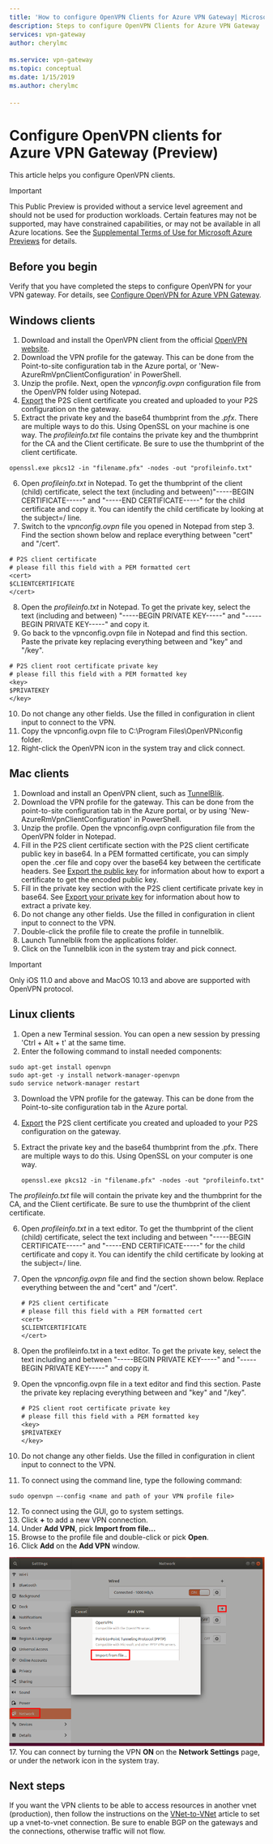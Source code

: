 ```yaml
---
title: 'How to configure OpenVPN Clients for Azure VPN Gateway| Microsoft Docs'
description: Steps to configure OpenVPN Clients for Azure VPN Gateway
services: vpn-gateway
author: cherylmc

ms.service: vpn-gateway
ms.topic: conceptual
ms.date: 1/15/2019
ms.author: cherylmc

---
```

# Configure OpenVPN clients for Azure VPN Gateway (Preview)

This article helps you configure OpenVPN clients.

> [!IMPORTANT]
> This Public Preview is provided without a service level agreement and should not be used for production workloads. Certain features may not be supported, may have constrained capabilities, or may not be available in all Azure locations. See the [Supplemental Terms of Use for Microsoft Azure Previews](https://azure.microsoft.com/support/legal/preview-supplemental-terms/) for details.
>

## Before you begin

Verify that you have completed the steps to configure OpenVPN for your VPN gateway. For details, see [Configure OpenVPN for Azure VPN Gateway](vpn-gateway-howto-openvpn.md).

## <a name="windows"></a>Windows clients

1. Download and install the OpenVPN client from the official [OpenVPN website](https://openvpn.net/index.php/open-source/downloads.html).
2. Download the VPN profile for the gateway. This can be done from the Point-to-site configuration tab in the Azure portal, or 'New-AzureRmVpnClientConfiguration' in PowerShell.
3. Unzip the profile. Next, open the *vpnconfig.ovpn* configuration file from the OpenVPN folder using Notepad.
4. [Export](vpn-gateway-certificates-point-to-site.md#clientexport) the P2S client certificate you created and uploaded to your P2S configuration on the gateway.
5. Extract the private key and the base64 thumbprint from the *.pfx*. There are multiple ways to do this. Using OpenSSL on your machine is one way. The *profileinfo.txt* file contains the private key and the thumbprint for the CA and the Client certificate. Be sure to use the thumbprint of the client certificate.

  ```
  openssl.exe pkcs12 -in "filename.pfx" -nodes -out "profileinfo.txt"
  ```
6. Open *profileinfo.txt* in Notepad. To get the thumbprint of the client (child) certificate, select the text (including and between)"-----BEGIN CERTIFICATE-----" and "-----END CERTIFICATE-----" for the child certificate and copy it. You can identify the child certificate by looking at the subject=/ line.
7. Switch to the *vpnconfig.ovpn* file you opened in Notepad from step 3. Find the section shown below and replace everything between "cert" and "/cert".

  ```
  # P2S client certificate
  # please fill this field with a PEM formatted cert
  <cert>
  $CLIENTCERTIFICATE
  </cert>
  ```
8.	Open the *profileinfo.txt* in Notepad. To get the private key, select the text (including and between) "-----BEGIN PRIVATE KEY-----" and "-----BEGIN PRIVATE KEY-----" and copy it.
9.	Go back to the vpnconfig.ovpn file in Notepad and find this section. Paste the private key replacing everything between and "key" and "/key".

  ```
  # P2S client root certificate private key
  # please fill this field with a PEM formatted key
  <key>
  $PRIVATEKEY
  </key>
  ```
10. Do not change any other fields. Use the filled in configuration in client input to connect to the VPN.
11. Copy the vpnconfig.ovpn file to C:\Program Files\OpenVPN\config folder.
12. Right-click the OpenVPN icon in the system tray and click connect.

## <a name="mac"></a>Mac clients

1. Download and install an OpenVPN client, such as [TunnelBlik](https://tunnelblick.net/downloads.html). 
2. Download the VPN profile for the gateway. This can be done from the point-to-site configuration tab in the Azure portal, or by using 'New-AzureRmVpnClientConfiguration' in PowerShell.
3. Unzip the profile. Open the vpnconfig.ovpn configuration file from the OpenVPN folder in Notepad.
4. Fill in the P2S client certificate section with the P2S client certificate public key in base64. In a PEM formatted certificate, you can simply open the .cer file and copy over the base64 key between the certificate headers. See [Export the public key](vpn-gateway-certificates-point-to-site.md#cer) for information about how to export a certificate to get the encoded public key.
5. Fill in the private key section with the P2S client certificate private key in base64. See [Export your private key](https://openvpn.net/community-resources/how-to/#pki) for information about how to extract a private key.
6. Do not change any other fields. Use the filled in configuration in client input to connect to the VPN.
7. Double-click the profile file to create the profile in tunnelblik.
8. Launch Tunnelblik from the applications folder.
9. Click on the Tunnelblik icon in the system tray and pick connect.

> [!IMPORTANT]
>Only iOS 11.0 and above and MacOS 10.13 and above are supported with OpenVPN protocol.
>

## <a name="linux"></a>Linux clients

1. Open a new Terminal session. You can open a new session by pressing 'Ctrl + Alt + t' at the same time.
2. Enter the following command to install needed components:

  ```
  sudo apt-get install openvpn
  sudo apt-get -y install network-manager-openvpn
  sudo service network-manager restart
  ```
3. Download the VPN profile for the gateway. This can be done from the Point-to-site configuration tab in the Azure portal.
4.	[Export](https://docs.microsoft.com/azure/vpn-gateway/vpn-gateway-certificates-point-to-site#clientexport) the P2S client certificate you created and uploaded to your P2S configuration on the gateway. 
5. Extract the private key and the base64 thumbprint from the .pfx. There are multiple ways to do this. Using OpenSSL on your computer is one way.

	```
	openssl.exe pkcs12 -in "filename.pfx" -nodes -out "profileinfo.txt"
	```
  The *profileinfo.txt* file will contain the private key and the thumbprint for the CA, and the Client certificate. Be sure to use the thumbprint of the client certificate.

6. Open *profileinfo.txt* in a text editor. To get the thumbprint of the client (child) certificate, select the text including and between "-----BEGIN CERTIFICATE-----" and "-----END CERTIFICATE-----" for the child certificate and copy it. You can identify the child certificate by looking at the subject=/ line.

7.	Open the *vpnconfig.ovpn* file and find the section shown below. Replace everything between the and "cert" and "/cert".

	```
	# P2S client certificate
	# please fill this field with a PEM formatted cert
	<cert>
	$CLIENTCERTIFICATE
	</cert>
	```
8.	Open the profileinfo.txt in a text editor. To get the private key, select the text including and between "-----BEGIN PRIVATE KEY-----" and "-----BEGIN PRIVATE KEY-----" and copy it.

9.	Open the vpnconfig.ovpn file in a text editor and find this section. Paste the private key replacing everything between and "key" and "/key".

	```
	# P2S client root certificate private key
	# please fill this field with a PEM formatted key
	<key>
	$PRIVATEKEY
	</key>
	```

10. Do not change any other fields. Use the filled in configuration in client input to connect to the VPN.
11. To connect using the command line, type the following command:
  
  ```
  sudo openvpn –-config <name and path of your VPN profile file>
  ```
12. To connect using the GUI, go to system settings.
13. Click **+** to add a new VPN connection.
14. Under **Add VPN**, pick **Import from file…**
15. Browse to the profile file and double-click or pick **Open**.
16. Click **Add** on the **Add VPN** window.
  
  ![Import from file](./media/vpn-gateway-howto-openvpn-clients/importfromfile.png)
17. You can connect by turning the VPN **ON** on the **Network Settings** page, or under the network icon in the system tray.

## Next steps

If you want the VPN clients to be able to access resources in another vnet (production), then follow the instructions on the [VNet-to-VNet](vpn-gateway-howto-vnet-vnet-resource-manager-portal.md) article to set up a vnet-to-vnet connection. Be sure to enable BGP on the gateways and the connections, otherwise traffic will not flow.
